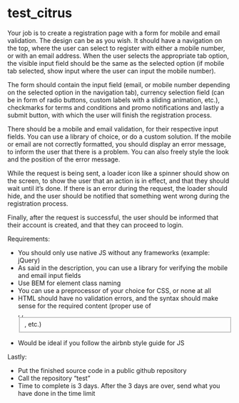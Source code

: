 # test_citrus
Your job is to create a registration page with a form for mobile and email validation. The design can be as you wish. It should have a navigation on the top, where the user can select to register with either a mobile number, or with an email address. When the user selects the appropriate tab option, the visible input field should be the same as the selected option (if mobile tab selected, show input where the user can input the mobile number).
 
The form should contain the input field (email, or mobile number depending on the selected option in the navigation tab), currency selection field (can be in form of radio buttons, custom labels with a sliding animation, etc.), checkmarks for terms and conditions and promo notifications and lastly a submit button, with which the user will finish the registration process.
 
There should be a mobile and email validation, for their respective input fields. You can use a library of choice, or do a custom solution. If the mobile or email are not correctly formatted, you should display an error message, to inform the user that there is a problem. You can also freely style the look and the position of the error message.
 
While the request is being sent, a loader icon like a spinner should show on the screen, to show the user that an action is in effect, and that they should wait until it’s done. If there is an error during the request, the loader should hide, and the user should be notified that something went wrong during the registration process.
 
Finally, after the request is successful, the user should be informed that their account is created, and that they can proceed to login.
 

Requirements:
- You should only use native JS without any frameworks (example: jQuery)
- As said in the description, you can use a library for verifying the mobile and email input fields
- Use BEM for element class naming
- You can use a preprocessor of your choice for CSS, or none at all
- HTML should have no validation errors, and the syntax should make sense for the required content (proper use of <form>, <label>, <fieldset>, etc.)
- Would be ideal if you follow the airbnb style guide for JS
 

Lastly:
- Put the finished source code in a public github repository
- Call the repository “test”
- Time to complete is 3 days. After the 3 days are over, send what you have done in the time limit

